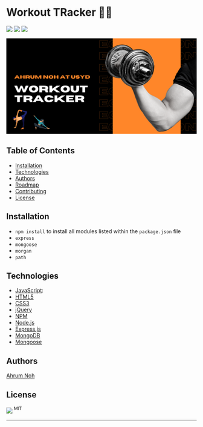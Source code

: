 # Workout TRacker 🏋️‍♀️
<p><img src="https://img.shields.io/badge/JavaScript-56.6%25-blue?style=flat&logo=javascript"> <img src="https://img.shields.io/badge/CSS3-24.1%25-blue?style=flat&logo=css3"> <img src="https://img.shields.io/badge/HTML5-19.3%25-blue?style=flat&logo=html5"> </p>


![Workout Tracker](https://github.com/ahrumnoh/workout-tracker/blob/main/assets/image/workout%20tracker.png?raw=true)
  
 

  ## Table of Contents
  * [Installation](#installation)
  * [Technologies](#technologies)
  * [Authors](#authors)
  * [Roadmap](#roadmap)
  * [Contributing](#contributing)
  * [License](#license)
  
  ## Installation
  * ```npm install``` to install all modules listed within the ```package.json``` file<br>
  * ```express```<br>
  * ```mongoose```<br>
  * ```morgan```<br>
  * ```path```<br>
    
  ## Technologies
  * <a href="www.javascript.com" target="_blank">JavaScript</a>:
  * <a href="https://developer.mozilla.org/en-US/docs/Web/Guide/HTML/HTML5" target="_blank">HTML5</a>
  * <a href="http://www.css3.info/" target="_blank">CSS3</a>
  * <a href="www.jquery.com" target="_blank">jQuery</a>
  * <a href="www.npmjs.com" target="_blank">NPM</a>
  * <a href="https://nodejs.org/en/" target="_blank">Node.js</a>
  * <a href="https://expressjs.com/" target="_blank">Express.js</a>
  * <a href="https://www.mongodb.com/" target="_blank">MongoDB</a>
  * <a href="https://mongoosejs.com/" target="_blank">Mongoose</a>

  
  ## Authors
  <a href="www.https://github.com/ahrumnoh" target="_blank">Ahrum Noh</a>
  

  ## License
  
  <sub><img width="25px" src="https://user-images.githubusercontent.com/69367907/110377669-ae830e80-8022-11eb-8b8e-483f4ac522df.png"></sub> <sup>MIT</sup>
  
  ---
  

